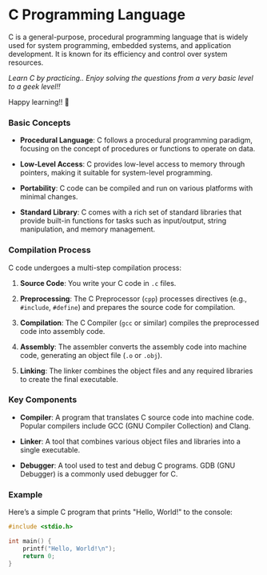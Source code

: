 # C Programming Language
C is a general-purpose, procedural programming language that is widely used for system programming, embedded systems, and application development. It is known for its efficiency and control over system resources.
  
*Learn C by practicing..*
*Enjoy solving the questions from a very basic level to a geek level!!*

Happy learning!! 🌟


### Basic Concepts

- **Procedural Language**: C follows a procedural programming paradigm, focusing on the concept of procedures or functions to operate on data.

- **Low-Level Access**: C provides low-level access to memory through pointers, making it suitable for system-level programming.

- **Portability**: C code can be compiled and run on various platforms with minimal changes.

- **Standard Library**: C comes with a rich set of standard libraries that provide built-in functions for tasks such as input/output, string manipulation, and memory management.

### Compilation Process

C code undergoes a multi-step compilation process:

1. **Source Code**: You write your C code in `.c` files.

2. **Preprocessing**: The C Preprocessor (`cpp`) processes directives (e.g., `#include`, `#define`) and prepares the source code for compilation.

3. **Compilation**: The C Compiler (`gcc` or similar) compiles the preprocessed code into assembly code.

4. **Assembly**: The assembler converts the assembly code into machine code, generating an object file (`.o` or `.obj`).

5. **Linking**: The linker combines the object files and any required libraries to create the final executable.

### Key Components

- **Compiler**: A program that translates C source code into machine code. Popular compilers include GCC (GNU Compiler Collection) and Clang.

- **Linker**: A tool that combines various object files and libraries into a single executable.

- **Debugger**: A tool used to test and debug C programs. GDB (GNU Debugger) is a commonly used debugger for C.

### Example
Here’s a simple C program that prints "Hello, World!" to the console:

```c
#include <stdio.h>

int main() {
    printf("Hello, World!\n");
    return 0;
}
```